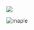 <html>
<body>
<img src="C:\Users\akdtl\Desktop\bootcamp\workspace\asd.jpg.jpg">
</body>
</html>

![maple](https://imgnews.pstatic.net/image/011/2021/02/27/0003876970_001_20210227222144272.png?type=w647)

